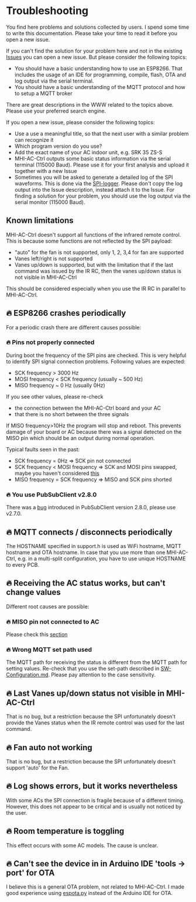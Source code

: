 # Troubleshooting
You find here problems and solutions collected by users. I spend some time to write this documentation. Please take your time to read it before you open a new issue.

If you can't find the solution for your problem here and not in the existing  [Issues](https://github.com/absalom-muc/MHI-AC-Ctrl/issues?q=is%3Aissue) you can open a new issue. But please consider the following topics:
- You should have a basic understanding how to use an ESP8266. That includes the usage of an IDE for programming, compile, flash, OTA and log output via the serial terminal.
- You should have a basic understanding of the MQTT protocol and how to setup a MQTT broker

There are great descriptions in the WWW related to the topics above. Please use your preferred search engine.

If you open a new issue, please consider the following topics:
- Use a use a meaningful title, so that the next user with a similar problem can recognize it
- Which program version do you use?
- Add the exact name of your AC indoor unit, e.g. SRK 35 ZS-S 
- MHI-AC-Ctrl outputs some basic status information via the serial terminal (115000 Baud). Please use it for your first analysis and upload it together with a new Issue
- Sometimes you will be asked to generate a detailed log of the SPI waveforms. This is done via the [SPI-logger](https://github.com/absalom-muc/MHI-AC-Ctrl/blob/master/testprog/SPI_logger.ino). Please don't copy the log output into the Issue description, instead attach it to the Issue.
For finding a solution for your problem, you should use the log output via the serial monitor (115000 Baud).

## Known limitations
MHI-AC-Ctrl doesn't support all functions of the infrared remote control. This is because some functions are not reflected by the SPI payload:
- "auto" for the fan is not supported, only 1, 2, 3,4 for fan are supported
- Vanes left/right is not supported
- Vanes up/down is supported, but with the limitation that if the last command was issued by the IR RC, then the vanes up/down status is not visible in MHI-AC-Ctrl

This should be considered especially when you use the IR RC in parallel to MHI-AC-Ctrl.

## :fire: ESP8266 crashes periodically
For a periodic crash there are different causes possible:

### :fire: Pins not properly connected
During boot the frequency of the SPI pins are checked. This is very helpful to identify SPI signal connection problems. Following values are expected:
- SCK frequency > 3000 Hz
- MOSI frequency < SCK frequency (usually ~ 500 Hz)
- MISO frequency ~ 0 Hz (usually 0Hz)

If you see other values, please re-check
- the connection between the MHI-AC-Ctrl board and your AC
- that there is no short between the three signals

If MISO frequency>10Hz the program will stop and reboot. This prevents damage of your board or AC because there was a signal detected on the MISO pin which should be an output during normal operation.

 Typical faults seen in the past:
- SCK frequency = 0Hz => SCK pin not connected
- SCK frequency < MOSI frequency => SCK and MOSI pins swapped, maybe you haven't considered [this](https://github.com/absalom-muc/MHI-AC-Ctrl/blob/master/Hardware.md#connector)
- MISO frequency = SCK frequency => MISO and SCK pins shorted

### :fire: You use PubSubClient v2.8.0
There was a [bug](https://github.com/knolleary/pubsubclient/issues/747) introduced in PubSubClient version 2.8.0, please use v2.7.0.

## :fire: MQTT connects / disconnects periodically
The HOSTNAME specified in support.h is used as WiFi hostname, MQTT hostname and OTA hostname. In case that you use more than one MHI-AC-Ctrl, e.g. in a multi-split configuration, you have to use unique HOSTNAME to every PCB.

## :fire: Receiving the AC status works, but can't change values
Different root causes are possible:
### :fire: MISO pin not connected to AC
Please check this [section](#fire-pins-not-properly-connected)

### :fire: Wrong MQTT set path used
The MQTT path for receiving the status is different from the MQTT path for setting values. Re-check that you use the set-path described in [SW-Configuration.md](https://github.com/absalom-muc/MHI-AC-Ctrl/blob/master/SW-Configuration.md#mqtt-status). Please pay attention to the case sensitivity.
## :fire: Last Vanes up/down status not visible in MHI-AC-Ctrl
That is no bug, but a restriction because the SPI unfortunately doesn't provide the Vanes status when the IR remote control was used for the last command.
## :fire: Fan auto not working
That is no bug, but a restriction because the SPI unfortunately doesn't support 'auto' for the Fan.

## :fire: Log shows errors, but it works nevertheless
With some ACs the SPI connection is fragile because of a different timing. However, this does not appear to be critical and is usually not noticed by the user.

## :fire: Room temperature is toggling
This effect occurs with some AC models. The cause is unclear. 

## :fire: Can't see the device in in Arduino IDE 'tools -> port' for OTA 
I believe this is a general OTA problem, not related to MHI-AC-Ctrl. I made good experience using [espota.py](https://github.com/esp8266/Arduino/blob/master/tools/espota.py) instead of the Arduino IDE for OTA.
